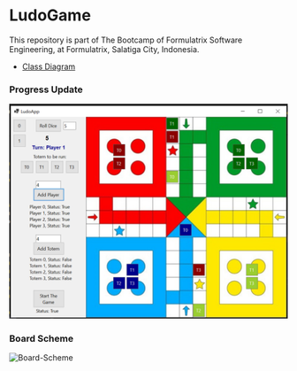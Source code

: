 # LudoGame

This repository is part of The Bootcamp of Formulatrix Software Engineering, at Formulatrix, Salatiga City, Indonesia.

- [Class Diagram](https://github.com/probabilitynokami/ClassDiagram/blob/main/Ludo.md)

### Progress Update
![progress-game-app](assets/progress3.png)

### Board Scheme
![Board-Scheme](assests/ludoScheme.jpg)